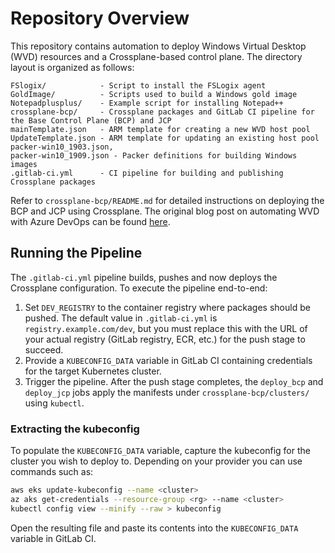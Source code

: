 # Repository Overview

This repository contains automation to deploy Windows Virtual Desktop (WVD) resources and a Crossplane-based control plane. The directory layout is organized as follows:

```
FSlogix/            - Script to install the FSLogix agent
GoldImage/          - Scripts used to build a Windows gold image
Notepadplusplus/    - Example script for installing Notepad++
crossplane-bcp/     - Crossplane packages and GitLab CI pipeline for the Base Control Plane (BCP) and JCP
mainTemplate.json   - ARM template for creating a new WVD host pool
UpdateTemplate.json - ARM template for updating an existing host pool
packer-win10_1903.json,
packer-win10_1909.json - Packer definitions for building Windows images
.gitlab-ci.yml      - CI pipeline for building and publishing Crossplane packages
```

Refer to `crossplane-bcp/README.md` for detailed instructions on deploying the BCP and JCP using Crossplane. The original blog post on automating WVD with Azure DevOps can be found [here](https://bit.ly/2Qj8kfe).

## Running the Pipeline

The `.gitlab-ci.yml` pipeline builds, pushes and now deploys the Crossplane configuration. To execute the pipeline end-to-end:

1. Set `DEV_REGISTRY` to the container registry where packages should be pushed. The default value in `.gitlab-ci.yml` is `registry.example.com/dev`, but you must replace this with the URL of your actual registry (GitLab registry, ECR, etc.) for the push stage to succeed.
2. Provide a `KUBECONFIG_DATA` variable in GitLab CI containing credentials for the target Kubernetes cluster.
3. Trigger the pipeline. After the push stage completes, the `deploy_bcp` and `deploy_jcp` jobs apply the manifests under `crossplane-bcp/clusters/` using `kubectl`.


### Extracting the kubeconfig

To populate the `KUBECONFIG_DATA` variable, capture the kubeconfig for the cluster you wish to deploy to. Depending on your provider you can use commands such as:

```bash
aws eks update-kubeconfig --name <cluster>
az aks get-credentials --resource-group <rg> --name <cluster>
kubectl config view --minify --raw > kubeconfig
```

Open the resulting file and paste its contents into the `KUBECONFIG_DATA` variable in GitLab CI.
